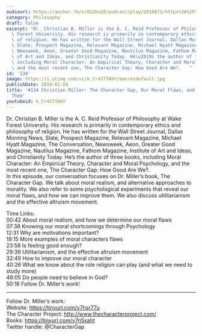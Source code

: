 ```yaml
---
audiourl: https://anchor.fm/s/822ba20/podcast/play/2016873/https%3A%2F%2Fd3ctxlq1ktw2nl.cloudfront.net%2Fproduction%2F2019-0-1%2F7778528-44100-2-562f5fef51ad8.m4a
category: Philosophy
draft: false
excerpt: "Dr. Christian B. Miller is the A. C. Reid Professor of Philosophy at Wake\
  \ Forest University. His research is primarily in contemporary ethics and philosophy\
  \ of religion. He has written for the Wall Street Journal, Dallas Morning News,\
  \ Slate, Prospect Magazine, Relevant Magazine, Michael Hyatt Magazine, The Conversation,\
  \ Newsweek, Aeon, Greater Good Magazine, Nautilus Magazine, Fathom Magazine, Institute\
  \ of Art and Ideas, and Christianity Today. He\u2019s the author of three books,\
  \ including Moral Character: An Empirical Theory, Character and Moral Psychology,\
  \ and the most recent one, The Character Gap: How Good Are We?.   "
id: '134'
image: https://i.ytimg.com/vi/k_Cr4J7fAbY/maxresdefault.jpg
publishDate: 2019-02-04
title: '#134 Christian Miller: The Character Gap, Our Moral Flaws, and How to Improve
  Them'
youtubeid: k_Cr4J7fAbY
---
```

<div class="timelinks">

Dr. Christian B. Miller is the A. C. Reid Professor of Philosophy at Wake Forest University. His research is primarily in contemporary ethics and philosophy of religion. He has written for the Wall Street Journal, Dallas Morning News, Slate, Prospect Magazine, Relevant Magazine, Michael Hyatt Magazine, The Conversation, Newsweek, Aeon, Greater Good Magazine, Nautilus Magazine, Fathom Magazine, Institute of Art and Ideas, and Christianity Today. He’s the author of three books, including Moral Character: An Empirical Theory, Character and Moral Psychology, and the most recent one, The Character Gap: How Good Are We?.   
In this episode, our conversation focuses on Dr. Miller’s book, The Character Gap. We talk about moral realism, and alternative approaches to morality. We also refer to some psychological experiments that reveal our moral flaws, and how we can improve them. We also discuss utilitarianism and the effective altruism movement.  

Time Links:  
<time>00:42</time> About moral realism, and how we determine our moral flaws  
<time>07:38</time> Knowing our moral shortcomings through Psychology                             
<time>12:31</time> Why are motivations important?             
<time>19:15</time> More examples of moral characters flaws          
<time>23:58</time> Is feeling good enough?     
<time>29:39</time> Utilitarianism, and the effective altruism movement           
<time>32:49</time> How to improve our moral character      
<time>40:26</time> What we know about the role religion can play (and what we need to study more)      
<time>48:05</time> Do people need to believe in God?    
<time>50:18</time> Follow Dr. Miller’s work!

---

Follow Dr. Miller’s work:  
Website: https://tinyurl.com/y7hsr77u  
The Character Project: http://www.thecharacterproject.com/  
Books: https://tinyurl.com/y7n5xaht  
Twitter handle: @CharacterGap
</div>

